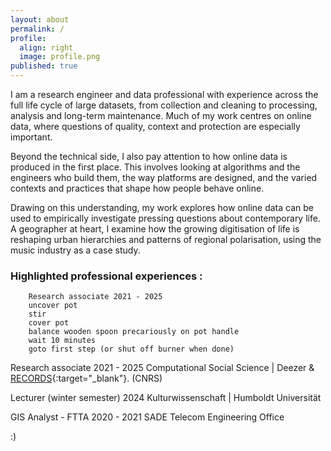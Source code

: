 ```yaml
---
layout: about
permalink: /
profile:
  align: right
  image: profile.png
published: true
---
```


I am a research engineer and data professional with experience across the full life cycle of large datasets, from collection and cleaning to processing, analysis and long-term maintenance. Much of my work centres on online data, where questions of quality, context and protection are especially important.

Beyond the technical side, I also pay attention to how online data is produced in the first place. This involves looking at algorithms and the engineers who build them, the way platforms are designed, and the varied contexts and practices that shape how people behave online.

Drawing on this understanding, my work explores how online data can be used to empirically investigate pressing questions about contemporary life. A geographer at heart, I examine how the growing digitisation of life is reshaping urban hierarchies and patterns of regional polarisation, using the music industry as a case study.

### Highlighted professional experiences :

        Research associate 2021 - 2025
        uncover pot
        stir
        cover pot
        balance wooden spoon precariously on pot handle
        wait 10 minutes
        goto first step (or shut off burner when done)

Research associate 2021 - 2025
Computational Social Science | Deezer &  [RECORDS](https://records.huma-num.fr/en/home/){:target="_blank"}. (CNRS) 

Lecturer (winter semester) 2024
Kulturwissenschaft | Humboldt Universität

GIS Analyst - FTTA 2020 - 2021
SADE Telecom Engineering Office



:)
